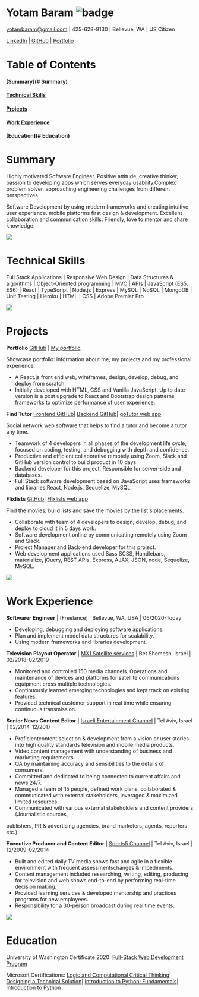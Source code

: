 # Yotam Baram ![badge](https://img.shields.io/badge/Software-Developer-brightgreen)

yotambaram@gmail.com | 425-628-9130 | Bellevue, WA | US Citizen

[LinkedIn](https://www.linkedin.com/in/yotambaram/) |
[GitHub](https://github.com/yotambaram) |
[Portfolio](https://yotam.herokuapp.com/)


# Table of Contents
#### [Summary](# Summary)    
#### [Technical Skills](#TechnicalSkills)    
#### [Projects](#Projects)    
#### [Work Experience](#WorkExperience)    
#### [Education](# Education) 

# Summary
Highly motivated Software Engineer. Positive attitude, creative thinker, passion to developing apps which serves everyday usability.Complex problem solver, approaching engineering challenges from different perspectives.

Software Development by using modern frameworks and creating intuitive user experience. mobile platforms first design &amp; development. Excellent collaboration and communication skills. Friendly, love to mentor and share knowledge.

![](RackMultipart20200928-4-1odi0kx_html_7d7e44fa345f092f.gif)

# Technical Skills
 Full Stack Applications | Responsive Web Design | Data Structures &amp; algorithms | Object-Oriented programming | MVC | APIs | JavaScript (ES5, ES6) | React | TypeScript | Node.js | Express | MySQL | NoSQL | MongoDB | Unit Testing | Heroku | HTML | CSS | Adobe Premier Pro

![](RackMultipart20200928-4-1odi0kx_html_7d7e44fa345f092f.gif)

# Projects

**Portfolio** 
[GitHub](https://github.com/yotambaram/portfolio-react) |
[My portfolio](https://yotam.herokuapp.com/)

Showcase portfolio: information about me, my projects and my professional experience.

- A React.js front end web, wireframes, design, develop, debug, and deploy from scratch.
- Initially developed with HTML, CSS and Vanilla JavaScript. Up to date version is a post upgrade to React and Bootstrap design patterns frameworks to optimize performance of user experience.

**Find Tutor** 
[Frontend GitHub](https://github.com/yotambaram/go-tutor-front)|
[Backend GitHub](https://github.com/yotambaram/go-tutor-back)|
[goTutor web app](https://gotutor.herokuapp.com/)

Social network web software that helps to find a tutor and become a tutor any time.

- Teamwork of 4 developers in all phases of the development life cycle, focused on coding, testing, and debugging with depth and confidence.
- Productive and efficient collaborative remotely using Zoom, Slack and GitHub version control to build product in 10 days.
- Backend developer for this project. Responsible for server-side and databases.
- Full Stack software development based on JavaScript uses frameworks and libraries React, Node.js, Sequelize, MySQL.

**Flixlists**
[GitHub](https://github.com/yotambaram/Flixlists)|
[Flixlists web app](https://flixlists.herokuapp.com/)

Find the movies, build lists and save the movies by the list&#39;s placements.

- Collaborate with team of 4 developers to design, develop, debug, and deploy to cloud it in 5 days work.
- Software development online by communicating remotely using Zoom and Slack.
- Project Manager and Back-end developer for this project.
- Web development applications used Sass SCSS, Handlebars, materialize, jQuery, REST APIs, Express, AJAX, JSON, node, Sequelize, MySQL.

![](RackMultipart20200928-4-1odi0kx_html_7d7e44fa345f092f.gif)

# Work Experience

**Softwarer Engineer** | 
[Freelance] | Bellevue, WA, USA | 06/2020-Today

- Developing, debugging and deploying software applications.
- Plan and implement model data structures for scalability.
- Using modern frameworks and libraries development.

**Television Playout Operator** | 
[MX1 Satellite services](https://www.mx1.com/) | Bet Shemesh, Israel | 02/2018-02/2019

- Monitored and controlled 150 media channels. Operations and maintenance of devices and platforms for satellite communications equipment cross multiple technologies.
- Continuously learned emerging technologies and kept track on existing features.
- Provided technical customer support in real time while ensuring continuous transmission.

**Senior News Content Editor** | 
[Israeli Entertainment Channel](https://hscc.co.il/) | Tel Aviv, Israel | 02/2014-12/2017

- Proficientcontent selection &amp; development from a vision or user stories into high quality standards television and mobile media products.
- Video content management with understanding of business and marketing requirements.
- QA by maintaining accuracy and sensibilities to the details of consumers.
- Committed and dedicated to being connected to current affairs and news 24/7.
- Managed a team of 15 people, defined work plans, collaborated &amp; communicated with external stakeholders, leveraged &amp; maximized limited resources.
- Communicated with various external stakeholders and content providers (Journalistic sources,

publishers, PR &amp; advertising agencies, brand marketers, agents, reporters etc.).

**Executive Producer and Content Editor** | 
[Sports5 Channel](https://www.sport5.co.il/) | Tel Aviv, Israel | 12/2009-02/2014

- Built and edited daily TV media shows fast and agile in a flexible environment with frequent assessmentschanges &amp; impediments.
- Content management included researching, writing, editing, producing for television and web shows end-to-end by performing real-time decision making.
- Provided learning services &amp; developed mentorship and practices programs for new employees.
- Responsibility for a 30-person broadcast during real time events.

![](RackMultipart20200928-4-1odi0kx_html_7d7e44fa345f092f.gif)

# Education

University of Washington Certificate 2020: 
[Full-Stack Web Development Program](https://drive.google.com/file/d/1eL6dm6ggWIfjATtoEY7YNOMpOYYB6Mne/view?usp=sharing)‎

Microsoft Certifications: 
[Logic and Computational Critical Thinking](https://courses.edx.org/certificates/716f9f7c52e540acad0324c6e14ea0d1)|
[Designing a Technical Solution](https://courses.edx.org/certificates/162f62ba6e104d96bfc586086bb910d9)| 
[Introduction to Python: Fundamentals](https://courses.edx.org/certificates/8fcbfee91a05483e9157f1c80115457c)|
[Introduction to Python](https://courses.edx.org/certificates/26aa668dea9c473e854e52cc05c181f5)
